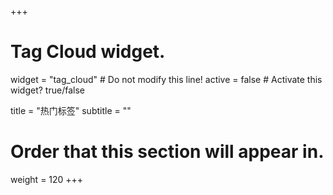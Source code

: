 +++
# Tag Cloud widget.
widget = "tag_cloud"  # Do not modify this line!
active = false  # Activate this widget? true/false

title = "热门标签"
subtitle = ""

# Order that this section will appear in.
weight = 120
+++
